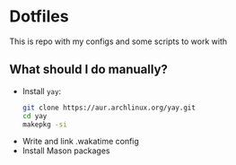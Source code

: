 # Dotfiles

This is repo with my configs and some scripts to work with

## What should I do manually?

- Install `yay`:
    ```bash
    git clone https://aur.archlinux.org/yay.git
    cd yay
    makepkg -si
    ```
- Write and link .wakatime config
- Install Mason packages

